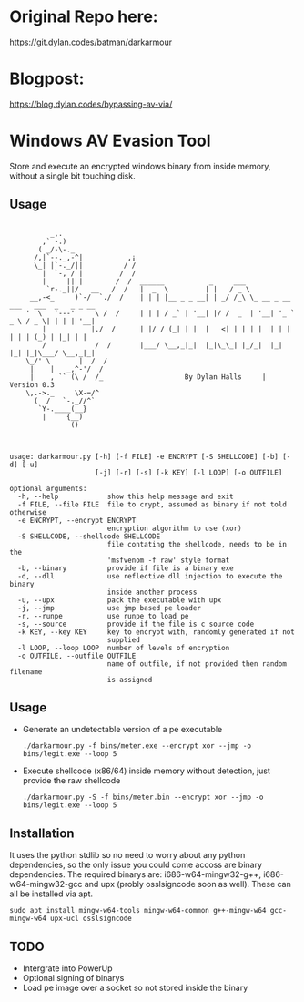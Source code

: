 # Original Repo here:
https://git.dylan.codes/batman/darkarmour

# Blogpost:
https://blog.dylan.codes/bypassing-av-via/

# Windows AV Evasion Tool

Store and execute an encrypted windows binary from inside memory, without a single bit touching disk.

## Usage

```

          _,.
        ,` -.)
       ( _/-\-._
      /,|`--._,-^|           ,¡
      \_| |`-._/||          / /
        |  `-, / |         /  /
        |     || |        /  /  ______           _     ___
         `r-._||/   __   /  /   |  _  \         | |   / _ \
     __,-<_     )`-/  `./  /    | | | |__ _ _ __| | _/ /_\ \_ __ _ __ ___   ___  _   _ _ __
    '  \   `---'     \ /  /     | | | / _` | '__| |/ /  _  | '__| '_ ` _ \ / _ \| | | | '__|
        |           |./  /      | |/ / (_| | |  |   <| | | | |  | | | | | | (_) | |_| | |
        /            /  /       |___/ \__,_|_|  |_|\_\_| |_/_|  |_| |_| |_|\___/ \__,_|_|
    \_/' \       |  /  /
     |    |   _,^-'/  /
     |    , `` (\ /  /_                    By Dylan Halls     |     Version 0.3
    \,.->._     \X-=/^
      (  /   `-._//^`
       `Y-.____(__}
        |     {__)
               ()



usage: darkarmour.py [-h] [-f FILE] -e ENCRYPT [-S SHELLCODE] [-b] [-d] [-u]
                     [-j] [-r] [-s] [-k KEY] [-l LOOP] [-o OUTFILE]

optional arguments:
  -h, --help            show this help message and exit
  -f FILE, --file FILE  file to crypt, assumed as binary if not told otherwise
  -e ENCRYPT, --encrypt ENCRYPT
                        encryption algorithm to use (xor)
  -S SHELLCODE, --shellcode SHELLCODE
                        file contating the shellcode, needs to be in the
                        'msfvenom -f raw' style format
  -b, --binary          provide if file is a binary exe
  -d, --dll             use reflective dll injection to execute the binary
                        inside another process
  -u, --upx             pack the executable with upx
  -j, --jmp             use jmp based pe loader
  -r, --runpe           use runpe to load pe
  -s, --source          provide if the file is c source code
  -k KEY, --key KEY     key to encrypt with, randomly generated if not
                        supplied
  -l LOOP, --loop LOOP  number of levels of encryption
  -o OUTFILE, --outfile OUTFILE
                        name of outfile, if not provided then random filename
                        is assigned
```

## Usage

- Generate an undetectable version of a pe executable

      ./darkarmour.py -f bins/meter.exe --encrypt xor --jmp -o bins/legit.exe --loop 5

- Execute shellcode (x86/64) inside memory without detection, just provide the raw shellcode

      ./darkarmour.py -S -f bins/meter.bin --encrypt xor --jmp -o bins/legit.exe --loop 5

## Installation

It uses the python stdlib so no need to worry about any python dependencies, so the only issue you could come accoss are binary dependencies. The required binarys are: i686-w64-mingw32-g++, i686-w64-mingw32-gcc and upx (probly osslsigncode soon as well).
These can all be installed via apt.

```
sudo apt install mingw-w64-tools mingw-w64-common g++-mingw-w64 gcc-mingw-w64 upx-ucl osslsigncode
```

## TODO

  - Intergrate into PowerUp
  - Optional signing of binarys
  - Load pe image over a socket so not stored inside the binary
